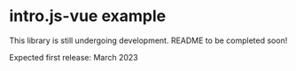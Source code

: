 # intro.js-vue example

This library is still undergoing development. README to be completed soon!

Expected first release: March 2023
